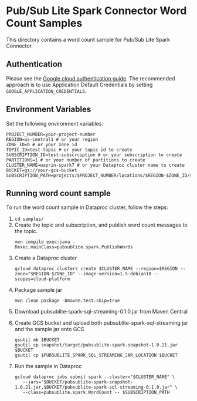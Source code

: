 # Pub/Sub Lite Spark Connector Word Count Samples

This directory contains a word count sample for Pub/Sub Lite Spark Connector.

## Authentication

Please see the [Google cloud authentication guide](https://cloud.google.com/docs/authentication/). 
The recommended approach is to use Application Default Credentials by setting `GOOGLE_APPLICATION_CREDENTIALS`.

## Environment Variables
Set the following environment variables:
```
PROJECT_NUMBER=your-project-number
REGION=us-central1 # or your region
ZONE_ID=b # or your zone id
TOPIC_ID=test-topic # or your topic id to create
SUBSCRIPTION_ID=test-subscrciption # or your subscription to create
PARTITIONS=1 # or your number of partitions to create
CLUSTER_NAME=waprin-spark7 # or your Dataproc cluster name to create
BUCKET=gs://your-gcs-bucket
SUBSCRIPTION_PATH=projects/$PROJECT_NUMBER/locations/$REGION-$ZONE_ID/subscriptions/$SUBSCRIPTION_ID
```

## Running word count sample

To run the word count sample in Dataproc cluster, follow the steps:

1. `cd samples/` 
2. Create the topic and subscription, and publish word count messages to the topic.
   ```
   mvn compile exec:java -Dexec.mainClass=pubsublite.spark.PublishWords
   ```
3. Create a Dataproc cluster
   ```
   gcloud dataproc clusters create $CLUSTER_NAME --region=$REGION --zone="$REGION-$ZONE_ID" --image-version=1.5-debian10 --scopes=cloud-platform
   ```
4. Package sample jar
   ```
   mvn clean package -Dmaven.test.skip=true
   ```
<!-- TODO: set up bots to update jar version, also provide link to maven central --> 
5. Download pubsublite-spark-sql-streaming-0.1.0.jar from Maven Central
<!-- TODO: set up bots to update jar version -->
6. Create GCS bucket and upload both pubsublite-spark-sql-streaming jar and the sample jar onto GCS
   ```
   gsutil mb $BUCKET
   gsutil cp snapshot/target/pubsublite-spark-snapshot-1.0.21.jar $BUCKET
   gsutil cp $PUBSUBLITE_SPARK_SQL_STREAMING_JAR_LOCATION $BUCKET
   ```
<!-- TODO: set up bots to update jar version -->
7. Run the sample in Dataproc
   ```
   gcloud dataproc jobs submit spark --cluster="$CLUSTER_NAME" \
      --jars="$BUCKET/pubsublite-spark-snapshot-1.0.21.jar,$BUCKET/pubsublite-spark-sql-streaming-0.1.0.jar" \
      --class=pubsublite.spark.WordCount -- $SUBSCRIPTION_PATH
   ```



